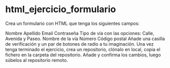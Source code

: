 # html_ejercicio_formulario
Crea un formulario con HTML que tenga los siguientes campos:

Nombre
Apellido
Email
Contraseña
Tipo de vía con las opciones: Calle, Avenida y Paseo.
Nombre de la vía
Número
Código postal
Añade una casilla de verificación y un par de botones de radio a tu imaginación.
Una vez tenga terminado el ejercicio, crea un repositorio, clónalo en local, copia el fichero en la carpeta del repositorio. Añade y confirma los cambios, luego súbelos al repositorio remoto.
